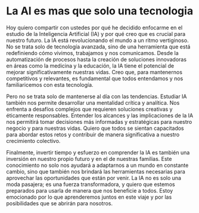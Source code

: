 
# La AI es mas que solo una tecnologia

Hoy quiero compartir con ustedes por qué he decidido enfocarme en el estudio de la Inteligencia Artificial (IA) y por qué creo que es crucial para nuestro futuro. La IA está revolucionando el mundo a un ritmo vertiginoso. No se trata solo de tecnología avanzada, sino de una herramienta que está redefiniendo cómo vivimos, trabajamos y nos comunicamos. Desde la automatización de procesos hasta la creación de soluciones innovadoras en áreas como la medicina y la educación, la IA tiene el potencial de mejorar significativamente nuestras vidas. Creo que, para mantenernos competitivos y relevantes, es fundamental que todos entendamos y nos familiaricemos con esta tecnología.

Pero no se trata solo de mantenerse al día con las tendencias. Estudiar IA también nos permite desarrollar una mentalidad crítica y analítica. Nos enfrenta a desafíos complejos que requieren soluciones creativas y éticamente responsables. Entender los alcances y las implicaciones de la IA nos permitirá tomar decisiones más informadas y estratégicas para nuestro negocio y para nuestras vidas. Quiero que todos se sientan capacitados para abordar estos retos y contribuir de manera significativa a nuestro crecimiento colectivo.

Finalmente, invertir tiempo y esfuerzo en comprender la IA es también una inversión en nuestro propio futuro y en el de nuestras familias. Este conocimiento no solo nos ayudará a adaptarnos a un mundo en constante cambio, sino que también nos brindará las herramientas necesarias para aprovechar las oportunidades que están por venir. La IA no es solo una moda pasajera; es una fuerza transformadora, y quiero que estemos preparados para usarla de manera que nos beneficie a todos. Estoy emocionado por lo que aprenderemos juntos en este viaje y por las posibilidades que se abrirán para nosotros.